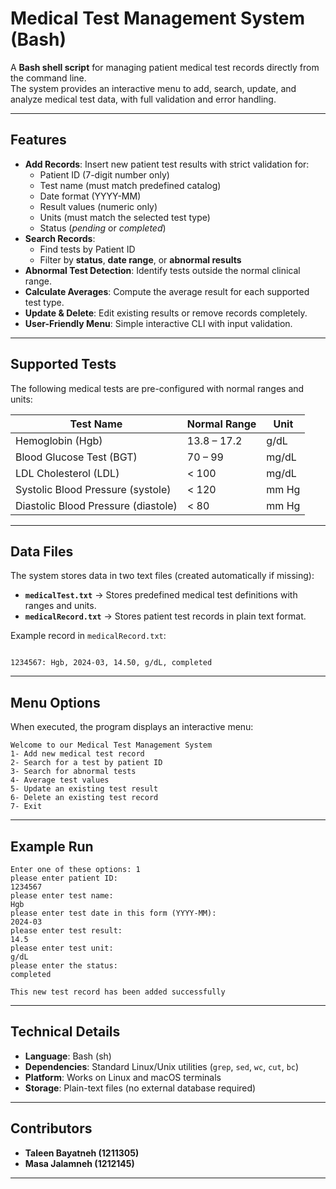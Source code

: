 # Medical Test Management System (Bash)

A **Bash shell script** for managing patient medical test records directly from the command line.  
The system provides an interactive menu to add, search, update, and analyze medical test data, with full validation and error handling.

---

##  Features

- **Add Records**: Insert new patient test results with strict validation for:
  - Patient ID (7-digit number only)
  - Test name (must match predefined catalog)
  - Date format (YYYY-MM)
  - Result values (numeric only)
  - Units (must match the selected test type)
  - Status (*pending* or *completed*)
- **Search Records**:
  - Find tests by Patient ID
  - Filter by **status**, **date range**, or **abnormal results**
- **Abnormal Test Detection**: Identify tests outside the normal clinical range.
- **Calculate Averages**: Compute the average result for each supported test type.
- **Update & Delete**: Edit existing results or remove records completely.
- **User-Friendly Menu**: Simple interactive CLI with input validation.

---

##  Supported Tests

The following medical tests are pre-configured with normal ranges and units:

| Test Name | Normal Range | Unit |
|-----------|--------------|------|
| Hemoglobin (Hgb) | 13.8 – 17.2 | g/dL |
| Blood Glucose Test (BGT) | 70 – 99 | mg/dL |
| LDL Cholesterol (LDL) | < 100 | mg/dL |
| Systolic Blood Pressure (systole) | < 120 | mm Hg |
| Diastolic Blood Pressure (diastole) | < 80 | mm Hg |

---

##  Data Files

The system stores data in two text files (created automatically if missing):

- **`medicalTest.txt`** → Stores predefined medical test definitions with ranges and units.  
- **`medicalRecord.txt`** → Stores patient test records in plain text format.  

Example record in `medicalRecord.txt`:
```

1234567: Hgb, 2024-03, 14.50, g/dL, completed

````

---

##  Menu Options

When executed, the program displays an interactive menu:

```
Welcome to our Medical Test Management System
1- Add new medical test record
2- Search for a test by patient ID
3- Search for abnormal tests
4- Average test values
5- Update an existing test result
6- Delete an existing test record
7- Exit
```

---

##  Example Run

```
Enter one of these options: 1
please enter patient ID:
1234567
please enter test name:
Hgb
please enter test date in this form (YYYY-MM):
2024-03
please enter test result:
14.5
please enter test unit:
g/dL
please enter the status:
completed

This new test record has been added successfully
```

---

##  Technical Details

* **Language**: Bash (sh)
* **Dependencies**: Standard Linux/Unix utilities (`grep`, `sed`, `wc`, `cut`, `bc`)
* **Platform**: Works on Linux and macOS terminals
* **Storage**: Plain-text files (no external database required)

---

##  Contributors

* **Taleen Bayatneh (1211305)**
* **Masa Jalamneh (1212145)**

---
